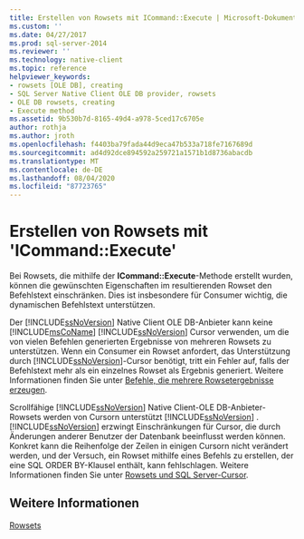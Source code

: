 ```yaml
---
title: Erstellen von Rowsets mit ICommand::Execute | Microsoft-Dokumentation
ms.custom: ''
ms.date: 04/27/2017
ms.prod: sql-server-2014
ms.reviewer: ''
ms.technology: native-client
ms.topic: reference
helpviewer_keywords:
- rowsets [OLE DB], creating
- SQL Server Native Client OLE DB provider, rowsets
- OLE DB rowsets, creating
- Execute method
ms.assetid: 9b530b7d-8165-49d4-a978-5ced17c6705e
author: rothja
ms.author: jroth
ms.openlocfilehash: f4403ba79fada44d9eca47b533a718fe7167689d
ms.sourcegitcommit: ad4d92dce894592a259721a1571b1d8736abacdb
ms.translationtype: MT
ms.contentlocale: de-DE
ms.lasthandoff: 08/04/2020
ms.locfileid: "87723765"
---
```

# <a name="creating-rowsets-with-icommandexecute"></a>Erstellen von Rowsets mit 'ICommand::Execute'
  Bei Rowsets, die mithilfe der **ICommand::Execute**-Methode erstellt wurden, können die gewünschten Eigenschaften im resultierenden Rowset den Befehlstext einschränken. Dies ist insbesondere für Consumer wichtig, die dynamischen Befehlstext unterstützen.  
  
 Der [!INCLUDE[ssNoVersion](../../includes/ssnoversion-md.md)] Native Client OLE DB-Anbieter kann keine [!INCLUDE[msCoName](../../includes/msconame-md.md)] [!INCLUDE[ssNoVersion](../../includes/ssnoversion-md.md)] Cursor verwenden, um die von vielen Befehlen generierten Ergebnisse von mehreren Rowsets zu unterstützen. Wenn ein Consumer ein Rowset anfordert, das Unterstützung durch [!INCLUDE[ssNoVersion](../../includes/ssnoversion-md.md)]-Cursor benötigt, tritt ein Fehler auf, falls der Befehlstext mehr als ein einzelnes Rowset als Ergebnis generiert. Weitere Informationen finden Sie unter [Befehle, die mehrere Rowsetergebnisse erzeugen](../native-client-ole-db-commands/commands-generating-multiple-rowset-results.md).  
  
 Scrollfähige [!INCLUDE[ssNoVersion](../../includes/ssnoversion-md.md)] Native Client-OLE DB-Anbieter-Rowsets werden von Cursorn unterstützt [!INCLUDE[ssNoVersion](../../includes/ssnoversion-md.md)] . [!INCLUDE[ssNoVersion](../../includes/ssnoversion-md.md)] erzwingt Einschränkungen für Cursor, die durch Änderungen anderer Benutzer der Datenbank beeinflusst werden können. Konkret kann die Reihenfolge der Zeilen in einigen Cursorn nicht verändert werden, und der Versuch, ein Rowset mithilfe eines Befehls zu erstellen, der eine SQL ORDER BY-Klausel enthält, kann fehlschlagen. Weitere Informationen finden Sie unter [Rowsets und SQL Server-Cursor](rowsets-and-sql-server-cursors.md).  
  
## <a name="see-also"></a>Weitere Informationen  
 [Rowsets](rowsets.md)  
  
  
